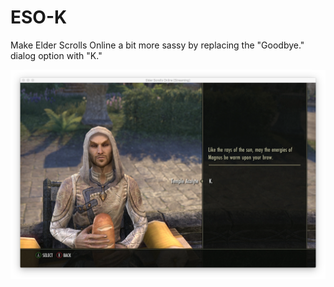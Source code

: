 # ESO-K

Make Elder Scrolls Online a bit more sassy by replacing the "Goodbye." dialog option with "K."

![Screenshot](/eso-k.png)
